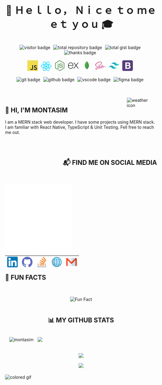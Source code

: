 <!-- heading start -->
<h1 align="center" font><font size="6"> 🎲 Ｈｅｌｌｏ， Ｎｉｃｅ ｔｏ ｍｅｅｔ ｙｏｕ 🎓</font></h1>
<!-- heading end -->

<br>

<!-- start about me badges -->
<div align="center">
  <img style="margin-right: 6px" alt="visitor badge" src="https://visitor-badge.glitch.me/badge?page_id=github.com/montasim">
  <img style="margin-right: 6px" alt="total repository badge" src="https://badges.pufler.dev/repos/montasim">
  <img style="margin-right: 6px" alt="total gist badge" src="https://badges.pufler.dev/gists/montasim">
  <img style="margin-right: 6px" alt="thanks badge" src="https://img.shields.io/badge/Thanks%20for%20visiting-!-1EAEDB.svg">
</div>
<!-- end about me badges -->

<br>

<!-- start skills icons -->
<div align="center">
  <img style="margin-right: 6px" alt="javascript icon" src="media/icons/javascript.svg" width="35px">
  <img style="margin-right: 6px" alt="react icon" src="media/icons/react.svg" width="35px">
  <img style="margin-right: 6px" alt="nodejs icon" src="media/icons/nodejs.svg" width="35px">
  <img style="margin-right: 6px" alt="expressjs icon" src="media/icons/expressjs.svg" width="35px">
  <img style="margin-right: 6px" alt="mongodb icon" src="media/icons/mongodb.svg" width="35px">
  <img style="margin-right: 6px" alt="sass icon" src="media/icons/sass.svg" width="35px">
  <img style="margin-right: 6px" alt="tailwindcss icon" src="media/icons/tailwindcss.svg" width="35px">
  <img style="margin-right: 6px" alt="bootstrap icon" src="media/icons/bootstrap.svg" width="35px">
</div>
<!-- end skills icons -->

<br>

<!-- start tools badge -->
<div align="center">
  <img style="margin-right: 6px" alt="git badge" src="https://img.shields.io/badge/GIT-%23F05033.svg?&style=flat&logo=git&logoColor=white">
  <img style="margin-right: 6px" alt="github badge" src="https://img.shields.io/badge/GITHUB-%23121011.svg?&style=flat&logo=github&logoColor=white">
  <img style="margin-right: 6px" alt="vscode badge" src="https://img.shields.io/badge/VSCODE-007ACC.svg?&style=flat&logo=visual-studio-code">
  <img style="margin-right: 6px" alt="figma badge" src="https://img.shields.io/badge/FIGMA-FFC0CB.svg?&style=flat&logo=figma&logoColor=red">
</div>
<!-- end tools badge -->

<br>
<br>
<br>

<!-- start weather -->
<img align="right" alt="weather icon" src="https://weather-icon.journeyad.repl.co/@rangpur?v=1" width="100px">
<!-- end weather -->

## 👋 HI, I'M MONTASIM

<!-- start my summary  -->

I am a MERN stack web developer. I have some projects using MERN stack. I am familiar with React Native, TypeScript & Unit Testing. Fell free to reach me out.

<!-- end my summary  -->

<br>
<br>

<!-- start connect with me section -->
<h2 align="right"> 📬 FIND ME ON SOCIAL MEDIA </h2>

<br>
<br>

<div>
<img align="left" alt="linkedin icon" src="media/gif/handshaking.gif" width="220px">

<br>
<br>
<br>
<br>

<!-- start social media links -->
<table align="right">
    <thead align="center">
        <tr>
            <th>
                <a href="https://www.linkedin.com/in/montasim">
                <img alt="linkedin icon" src="media/icons/linkedin.svg" width="35px">
                </a>
            </th>
            <th>
                <a href="https://www.github.com/montasim">
                <img alt="github icon" src="media/icons/github.svg" width="35px">
                </a>
            </th>
            <th>
                <a href="https://stackoverflow.com/users/10429621/coderaid">
                <img alt="stackoverflow icon" src="media/icons/stackoverflow.svg" width="35px">
                </a>
            </th>
            <th>
                <a href="https://montasim.github.io">
                <img alt="web icon" src="media/icons/web.svg" width="35px">
                </a>
            </th>
            <th>
                <a href="mailto:montasimmamun@gmail.com">
                <img alt="gmail icon" src="media/icons/gmail.svg" width="35px">
                </a>
            </th>
        </tr>
    </thead>
</table>
<!-- end social media links -->
<!-- end connect with me section -->

<br>
<br>
<br>
<br>
<br>
<br>
</div>

<br>

<!-- start fun fact -->
<h2>💠 FUN FACTS</h2>

<br>
<br>

<div align="center">
    <img src="https://readme-jokes.vercel.app/api/?bgColor=%230D1117&textColor=%2306d6a0&aColor=%2306d6a0&borderColor=%230D1117" alt="Fun Fact" />
</div>
<!-- end random jokes -->

<br>

<!-- start my github statistics section -->
<h2 align="center"> 📊 MY GITHUB STATS </h2>

<br>

<!-- start github readme stats -->
<div align=center>
    <div>
        <img width=396 src="https://github-readme-streak-stats.herokuapp.com/?user=montasim&theme=react&background=0D1117&border=61dafb&hide_border=true" alt="montasim" />
        <img align="right" width=396 src="https://github-readme-stats.vercel.app/api?username=montasim&show_icons=true&theme=react&bg_color=0D1117&border_color=61dafb&hide_border=true" />
</div>

<br>
<br>

<img width=325 align="center" src="https://github-readme-stats.vercel.app/api/top-langs/?username=montasim&hide=c%23,powershell,Mathematica,Ruby,Objective-C,Objective-C%2b%2b,Cuda&title_color=61dafb&text_color=ffffff&icon_color=61dafb&bg_color=0D1117&langs_count=8&layout=compact&border_color=61dafb&hide_border=true" />

<br>
<br>

<img src="https://activity-graph.herokuapp.com/graph?username=montasim&theme=react-dark&hide_border=true"/>
</div>
<!-- End Montasim's github readme stats -->

<br>

<!-- Start Wave Gif -->
<img align="center" alt="colored gif" src="https://capsule-render.vercel.app/api?type=waving&color=gradient&height=160&section=footer">
<!-- End Wave Gif -->

